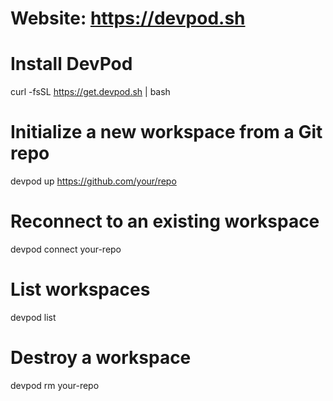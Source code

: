 # Website: https://devpod.sh
# Install DevPod
curl -fsSL https://get.devpod.sh | bash

# Initialize a new workspace from a Git repo
devpod up https://github.com/your/repo

# Reconnect to an existing workspace
devpod connect your-repo

# List workspaces
devpod list

# Destroy a workspace
devpod rm your-repo

